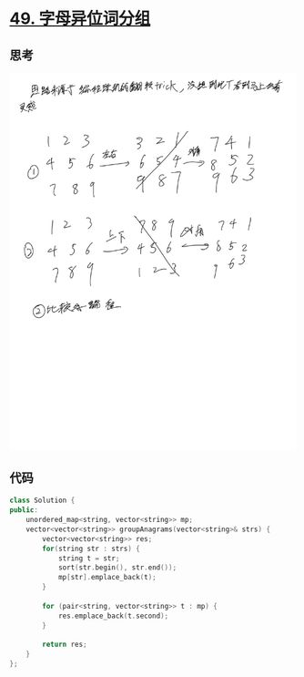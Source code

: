 # [49. 字母异位词分组](https://leetcode.cn/problems/group-anagrams/description/)

## 思考

![46](../images/46.png)

## 代码

```c++
class Solution {
public:
    unordered_map<string, vector<string>> mp;
    vector<vector<string>> groupAnagrams(vector<string>& strs) {
        vector<vector<string>> res;
        for(string str : strs) {
            string t = str;
            sort(str.begin(), str.end());
            mp[str].emplace_back(t);
        }

        for (pair<string, vector<string>> t : mp) {
            res.emplace_back(t.second);
        }

        return res;
    }
};
```
